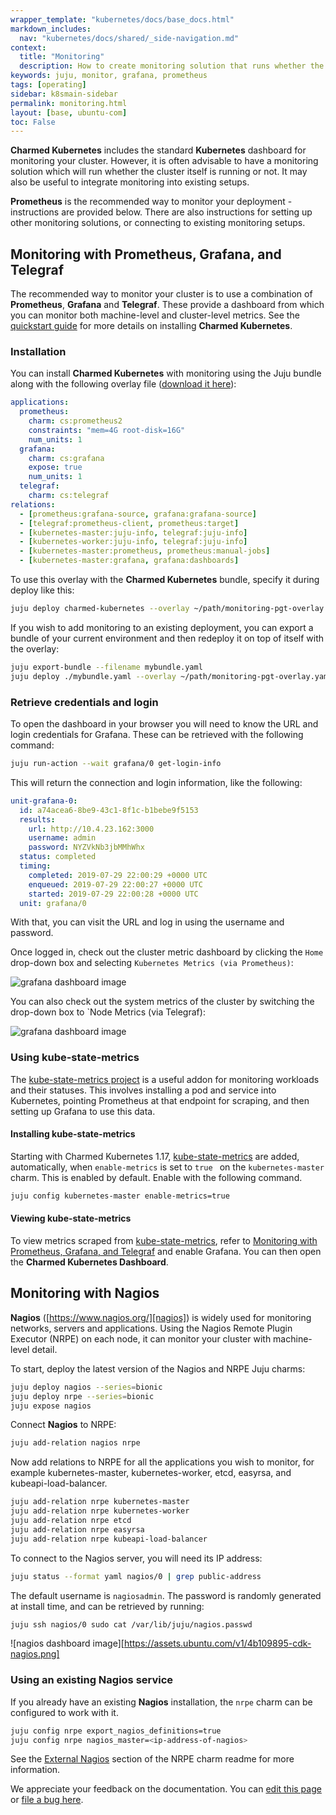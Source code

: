 ```yaml
---
wrapper_template: "kubernetes/docs/base_docs.html"
markdown_includes:
  nav: "kubernetes/docs/shared/_side-navigation.md"
context:
  title: "Monitoring"
  description: How to create monitoring solution that runs whether the cluster itself is running or not. It may also be useful to integrate monitoring into existing setups.
keywords: juju, monitor, grafana, prometheus
tags: [operating]
sidebar: k8smain-sidebar
permalink: monitoring.html
layout: [base, ubuntu-com]
toc: False
---
```


**Charmed Kubernetes** includes the standard
**Kubernetes** dashboard for monitoring your cluster. However, it is often advisable to
have a monitoring solution which will run whether the cluster itself is running or not. It
may also be useful to integrate monitoring into existing setups.

**Prometheus** is the recommended way to monitor your deployment - instructions are
provided below. There are also instructions for setting up other monitoring
solutions, or connecting to existing monitoring setups.

## Monitoring with Prometheus, Grafana, and Telegraf

The recommended way to monitor your cluster is to use a combination of
**Prometheus**, **Grafana** and **Telegraf**. These provide a dashboard
from which you can monitor both machine-level and cluster-level metrics.
See the [quickstart guide][quickstart] for more details on installing **Charmed Kubernetes**.

### Installation

You can install **Charmed Kubernetes** with monitoring using the Juju bundle
along with the following overlay file ([download it here][monitoring-pgt-overlay]):

```yaml
applications:
  prometheus:
    charm: cs:prometheus2
    constraints: "mem=4G root-disk=16G"
    num_units: 1
  grafana:
    charm: cs:grafana
    expose: true
    num_units: 1
  telegraf:
    charm: cs:telegraf
relations:
  - [prometheus:grafana-source, grafana:grafana-source]
  - [telegraf:prometheus-client, prometheus:target]
  - [kubernetes-master:juju-info, telegraf:juju-info]
  - [kubernetes-worker:juju-info, telegraf:juju-info]
  - [kubernetes-master:prometheus, prometheus:manual-jobs]
  - [kubernetes-master:grafana, grafana:dashboards]
```

To use this overlay with the **Charmed Kubernetes** bundle, specify it 
during deploy like this:

```bash
juju deploy charmed-kubernetes --overlay ~/path/monitoring-pgt-overlay.yaml
```

If you wish to add monitoring to an existing deployment, you can export a
bundle of your current environment and then redeploy it on top of itself with
the overlay:

```bash
juju export-bundle --filename mybundle.yaml
juju deploy ./mybundle.yaml --overlay ~/path/monitoring-pgt-overlay.yaml
```

### Retrieve credentials and login

To open the dashboard in your browser you will need to know the URL and login
credentials for Grafana. These can be retrieved with the following command:

```bash
juju run-action --wait grafana/0 get-login-info
```

This will return the connection and login information, like the following:

```yaml
unit-grafana-0:
  id: a74acea6-8be9-43c1-8f1c-b1bebe9f5153
  results:
    url: http://10.4.23.162:3000
    username: admin
    password: NYZVkNb3jbMMhWhx
  status: completed
  timing:
    completed: 2019-07-29 22:00:29 +0000 UTC
    enqueued: 2019-07-29 22:00:27 +0000 UTC
    started: 2019-07-29 22:00:28 +0000 UTC
  unit: grafana/0
```

With that, you can visit the URL and log in using the username and password.

Once logged in, check out the cluster metric dashboard by clicking the `Home`
drop-down box and selecting `Kubernetes Metrics (via Prometheus)`:

![grafana dashboard image](https://assets.ubuntu.com/v1/e6934269-grafana-1.png)

You can also check out the system metrics of the cluster by switching the
drop-down box to `Node Metrics (via Telegraf):

![grafana dashboard image](https://assets.ubuntu.com/v1/45b87639-grafana-2.png)

### Using kube-state-metrics

The [kube-state-metrics project](https://github.com/kubernetes/kube-state-metrics)
is a useful addon for monitoring workloads and their statuses. This involves
installing a pod and service into Kubernetes, pointing Prometheus at that
endpoint for scraping, and then setting up Grafana to use this data.

#### Installing kube-state-metrics

Starting with Charmed Kubernetes 1.17,
[kube-state-metrics](https://github.com/kubernetes/kube-state-metrics)
are added, automatically, when `enable-metrics` is set to  `true ` on the
`kubernetes-master` charm.  This is enabled by default.  Enable
with the following command.

```bash
juju config kubernetes-master enable-metrics=true
```

#### Viewing kube-state-metrics

To view metrics scraped from
[kube-state-metrics](https://github.com/kubernetes/kube-state-metrics),
refer to
[Monitoring with Prometheus, Grafana, and Telegraf](#monitoring-with-prometheus-grafana-and-telegraf)
and enable Grafana.  You can then open the **Charmed Kubernetes Dashboard**.

## Monitoring with Nagios

**Nagios** ([https://www.nagios.org/][nagios]) is widely used for monitoring
networks, servers and applications. Using the Nagios Remote Plugin Executor
(NRPE) on each node, it can monitor your cluster with machine-level detail.

To start, deploy the latest version of the Nagios and NRPE Juju charms:

```bash
juju deploy nagios --series=bionic
juju deploy nrpe --series=bionic
juju expose nagios
```

Connect **Nagios** to NRPE:

```bash
juju add-relation nagios nrpe
```

Now add relations to NRPE for all the applications you wish to monitor, for
example kubernetes-master, kubernetes-worker, etcd, easyrsa, and
kubeapi-load-balancer.

```bash
juju add-relation nrpe kubernetes-master
juju add-relation nrpe kubernetes-worker
juju add-relation nrpe etcd
juju add-relation nrpe easyrsa
juju add-relation nrpe kubeapi-load-balancer
```

To connect to the Nagios server, you will need its IP address:

```bash
juju status --format yaml nagios/0 | grep public-address
```

The default username is `nagiosadmin`. The password is randomly generated at
install time, and can be retrieved by running:

```bash
juju ssh nagios/0 sudo cat /var/lib/juju/nagios.passwd
```

![nagios dashboard image][https://assets.ubuntu.com/v1/4b109895-cdk-nagios.png]

### Using an existing Nagios service

If you already have an existing **Nagios** installation, the `nrpe` charm can
be configured to work with it.

```bash
juju config nrpe export_nagios_definitions=true
juju config nrpe nagios_master=<ip-address-of-nagios>
```

See the [External Nagios][external-nagios] section of the NRPE charm readme for more information.

<!-- LINKS -->

[monitoring-pgt-overlay]: https://raw.githubusercontent.com/charmed-kubernetes/bundle/master/overlays/monitoring-pgt-overlay.yaml
[quickstart]: /kubernetes/docs/quickstart
[nagios]: https://www.nagios.org/
[external-nagios]: https://jujucharms.com/nrpe/

<!-- FEEDBACK -->
<div class="p-notification--information">
  <p class="p-notification__response">
    We appreciate your feedback on the documentation. You can 
    <a href="https://github.com/charmed-kubernetes/kubernetes-docs/edit/master/pages/k8s/monitoring.md" class="p-notification__action">edit this page</a> 
    or 
    <a href="https://github.com/charmed-kubernetes/kubernetes-docs/issues/new" class="p-notification__action">file a bug here</a>.
  </p>
</div>
